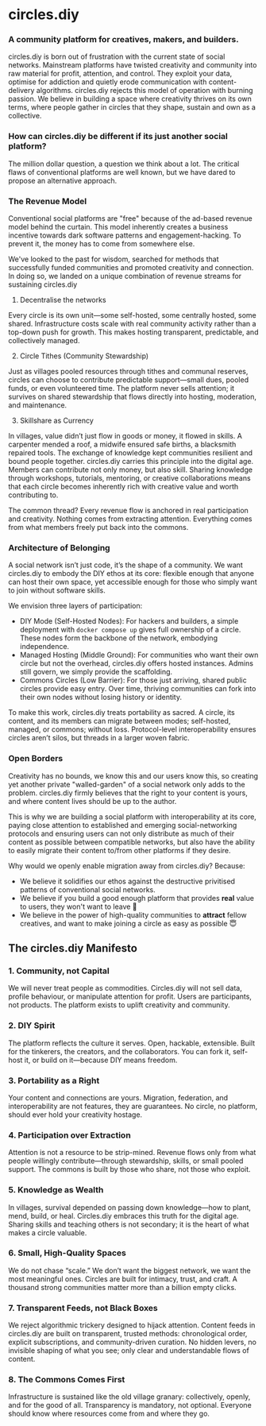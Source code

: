 # circles.diy
### A community platform for creatives, makers, and builders.
circles.diy is born out of frustration with the current state of social networks. Mainstream platforms have twisted creativity and community into raw material for profit, attention, and control. They exploit your data, optimise for addiction and quietly erode communication with content-delivery algorithms. circles.diy rejects this model of operation with burning passion. We believe in building a space where creativity thrives on its own terms, where people gather in circles that they shape, sustain and own as a collective.

### How can circles.diy be different if its just another social platform? 
The million dollar question, a question we think about a lot. The critical flaws of conventional platforms are well known, but we have dared to propose an alternative approach.

### The Revenue Model
Conventional social platforms are "free" because of the ad-based revenue model behind the curtain. This model inherently creates a business incentive towards dark software patterns and engagement-hacking. To prevent it, the money has to come from somewhere else.

We've looked to the past for wisdom, searched for methods that successfully funded communities and promoted creativity and connection. In doing so, we landed on a unique combination of revenue streams for sustaining circles.diy
1. Decentralise the networks

Every circle is its own unit—some self-hosted, some centrally hosted, some shared. Infrastructure costs scale with real community activity rather than a top-down push for growth. This makes hosting transparent, predictable, and collectively managed.

2. Circle Tithes (Community Stewardship)

Just as villages pooled resources through tithes and communal reserves, circles can choose to contribute predictable support—small dues, pooled funds, or even volunteered time. The platform never sells attention; it survives on shared stewardship that flows directly into hosting, moderation, and maintenance.

3. Skillshare as Currency

In villages, value didn’t just flow in goods or money, it flowed in skills. A carpenter mended a roof, a midwife ensured safe births, a blacksmith repaired tools. The exchange of knowledge kept communities resilient and bound people together.
circles.diy carries this principle into the digital age. Members can contribute not only money, but also skill. Sharing knowledge through workshops, tutorials, mentoring, or creative collaborations means that each circle becomes inherently rich with creative value and worth contributing to.

The common thread? Every revenue flow is anchored in real participation and creativity. Nothing comes from extracting attention. Everything comes from what members freely put back into the commons.

### Architecture of Belonging

A social network isn’t just code, it’s the shape of a community. We want circles.diy to embody the DIY ethos at its core: flexible enough that anyone can host their own space, yet accessible enough for those who simply want to join without software skills.

We envision three layers of participation:

- DIY Mode (Self-Hosted Nodes): For hackers and builders, a simple deployment with `docker compose up` gives full ownership of a circle. These nodes form the backbone of the network, embodying independence.
- Managed Hosting (Middle Ground): For communities who want their own circle but not the overhead, circles.diy offers hosted instances. Admins still govern, we simply provide the scaffolding.
- Commons Circles (Low Barrier): For those just arriving, shared public circles provide easy entry. Over time, thriving communities can fork into their own nodes without losing history or identity.

To make this work, circles.diy treats portability as sacred. A circle, its content, and its members can migrate between modes; self-hosted, managed, or commons; without loss. Protocol-level interoperability ensures circles aren’t silos, but threads in a larger woven fabric.

### Open Borders
Creativity has no bounds, we know this and our users know this, so creating yet another private "walled-garden" of a social network only adds to the problem. circles.diy firmly believes that the right to your content is yours, and where content lives should be up to the author.

This is why we are building a social platform with interoperability at its core, paying close attention to established and emerging social-networking protocols and ensuring users can not only distribute as much of their content as possible between compatible networks, but also have the ability to easily migrate their content to/from other platforms if they desire.

Why would we openly enable migration away from circles.diy? Because:
- We believe it solidifies our ethos against the destructive privitised patterns of conventional social networks.
- We believe if you build a good enough platform that provides **real** value to users, they won't want to leave 🤷
- We believe in the power of high-quality communities to __attract__ fellow creatives, and want to make joining a circle as easy as possible 😇

## The circles.diy Manifesto

### 1. Community, not Capital

We will never treat people as commodities. Circles.diy will not sell data, profile behaviour, or manipulate attention for profit. Users are participants, not products. The platform exists to uplift creativity and community.

### 2. DIY Spirit

The platform reflects the culture it serves. Open, hackable, extensible. Built for the tinkerers, the creators, and the collaborators. You can fork it, self-host it, or build on it—because DIY means freedom.

### 3. Portability as a Right

Your content and connections are yours. Migration, federation, and interoperability are not features, they are guarantees. No circle, no platform, should ever hold your creativity hostage.

### 4. Participation over Extraction

Attention is not a resource to be strip-mined. Revenue flows only from what people willingly contribute—through stewardship, skills, or small pooled support. The commons is built by those who share, not those who exploit.

### 5. Knowledge as Wealth

In villages, survival depended on passing down knowledge—how to plant, mend, build, or heal. Circles.diy embraces this truth for the digital age. Sharing skills and teaching others is not secondary; it is the heart of what makes a circle valuable.

### 6. Small, High-Quality Spaces

We do not chase “scale.” We don’t want the biggest network, we want the most meaningful ones. Circles are built for intimacy, trust, and craft. A thousand strong communities matter more than a billion empty clicks.

### 7. Transparent Feeds, not Black Boxes

We reject algorithmic trickery designed to hijack attention. Content feeds in circles.diy are built on transparent, trusted methods: chronological order, explicit subscriptions, and community-driven curation. No hidden levers, no invisible shaping of what you see; only clear and understandable flows of content.

### 8. The Commons Comes First

Infrastructure is sustained like the old village granary: collectively, openly, and for the good of all. Transparency is mandatory, not optional. Everyone should know where resources come from and where they go.